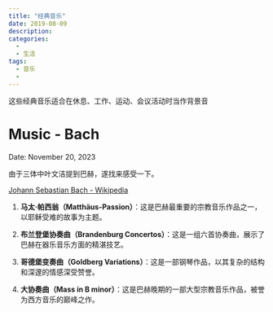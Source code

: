 ```yaml
---
title: "经典音乐"
date: 2019-08-09
description:
categories:
  - 
  - 生活
tags:
  - 音乐
  -
---
```


这些经典音乐适合在休息、工作、运动、会议活动时当作背景音

# Music - Bach

Date: November 20, 2023

由于三体中叶文洁提到巴赫，遂找来感受一下。

[Johann Sebastian Bach - Wikipedia](https://en.wikipedia.org/wiki/Johann_Sebastian_Bach)

1. **马太·帕西翁（Matthäus-Passion）**：这是巴赫最重要的宗教音乐作品之一，以耶稣受难的故事为主题。

2. **布兰登堡协奏曲（Brandenburg Concertos）**：这是一组六首协奏曲，展示了巴赫在器乐音乐方面的精湛技艺。

3. **哥德堡变奏曲（Goldberg Variations）**：这是一部钢琴作品，以其复杂的结构和深邃的情感深受赞誉。

4. **大协奏曲（Mass in B minor）**：这是巴赫晚期的一部大型宗教音乐作品，被誉为西方音乐的巅峰之作。

